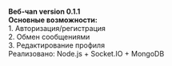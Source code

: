 <b>Веб-чаn version 0.1.1
<br>Основные возможности:</b>
<br>1. Авторизация/регистрация
<br>2. Обмен сообщениями 
<br>3. Редактирование профиля
<br>Реализовано: Node.js + Socket.IO + MongoDB
